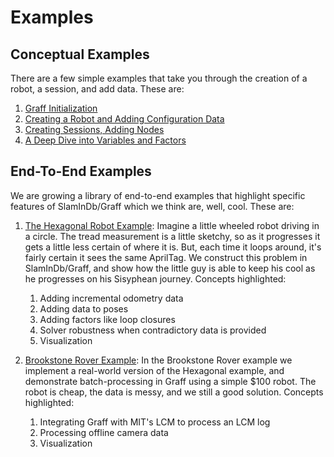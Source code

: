 # Examples

## Conceptual Examples

There are a few simple examples that take you through the creation of a robot, a session, and add data. These are:
1. [Graff Initialization](basics_initialization.md)
1. [Creating a Robot and Adding Configuration Data](basics_robot.md)
1. [Creating Sessions, Adding Nodes](basics_session.md)
1. [A Deep Dive into Variables and Factors](nope)

## End-To-End Examples

We are growing a library of end-to-end examples that highlight specific features of SlamInDb/Graff which we think are, well, cool. These are:

1. [The Hexagonal Robot Example](hexagonal.md): Imagine a little wheeled robot driving in a circle. The tread measurement is a little sketchy, so as it progresses it gets a little less certain of where it is. But, each time it loops around, it's fairly certain it sees the same AprilTag. We construct this problem in SlamInDb/Graff, and show how the little guy is able to keep his cool as he progresses on his Sisyphean journey. Concepts highlighted:  
    1. Adding incremental odometry data
    1. Adding data to poses
    1. Adding factors like loop closures
    1. Solver robustness when contradictory data is provided
    1. Visualization

1. [Brookstone Rover Example](brookstone.md): In the Brookstone Rover example we implement a real-world version of the Hexagonal example, and demonstrate batch-processing in Graff using a simple \$100 robot. The robot is cheap, the data is messy, and we still a good solution. Concepts highlighted:
    1. Integrating Graff with MIT's LCM to process an LCM log
    1. Processing offline camera data
    1. Visualization
